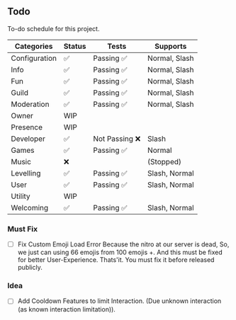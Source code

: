 ## Todo

To-do schedule for this project.

| Categories    | Status | Tests          | Supports      |
| ------------- | ------ | -------------- | ------------- |
| Configuration | ✅     | Passing ✅     | Normal, Slash |
| Info          | ✅     | Passing ✅     | Normal, Slash |
| Fun           | ✅     | Passing ✅     | Normal, Slash |
| Guild         | ✅     | Passing ✅     | Normal, Slash |
| Moderation    | ✅     | Passing ✅     | Normal, Slash |
| Owner         | WIP    |                |               |
| Presence      | WIP    |                |               |
| Developer     | ✅     | Not Passing ❌ | Slash         |
| Games         | ✅     | Passing ✅     | Normal        |
| Music         | ❌     |                | (Stopped)     |
| Levelling     | ✅     | Passing ✅     | Slash, Normal |
| User          | ✅     | Passing ✅     | Slash, Normal |
| Utility       | WIP    |                |               |
| Welcoming     | ✅     | Passing ✅     | Slash, Normal |

### Must Fix

- [ ] Fix Custom Emoji Load Error
      Because the nitro at our server is dead, So, we just can using 66 emojis from 100 emojis +.
      And this must be fixed for better User-Experience. Thats'it. You must fix it before released publicly.

### Idea

- [ ] Add Cooldown Features to limit Interaction. (Due unknown interaction (as known interaction limitation)).
